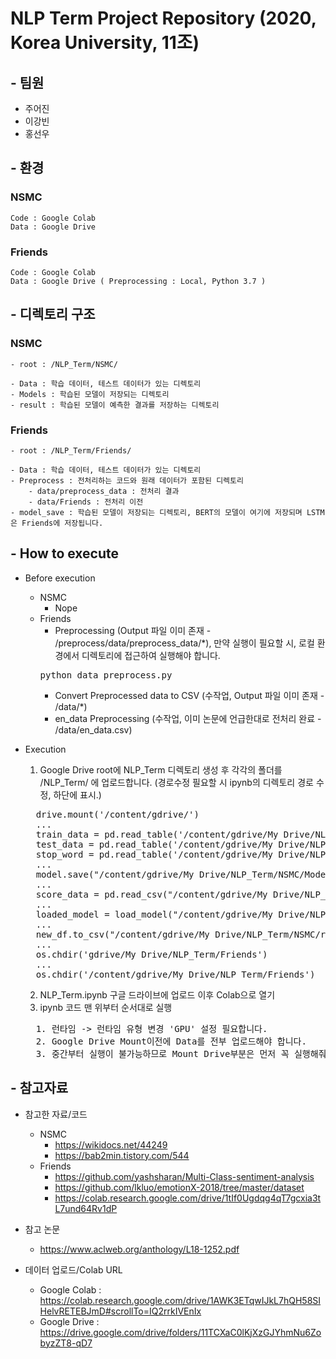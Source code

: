 NLP Term Project Repository (2020, Korea University, 11조)
======================

## - 팀원
- 주어진
- 이강빈
- 홍선우

## - 환경
### NSMC
	Code : Google Colab
	Data : Google Drive
### Friends
	Code : Google Colab
	Data : Google Drive ( Preprocessing : Local, Python 3.7 )
  
## - 디렉토리 구조
### NSMC
    - root : /NLP_Term/NSMC/

    - Data : 학습 데이터, 테스트 데이터가 있는 디렉토리
    - Models : 학습된 모델이 저장되는 디렉토리
    - result : 학습된 모델이 예측한 결과를 저장하는 디렉토리
### Friends
    - root : /NLP_Term/Friends/

    - Data : 학습 데이터, 테스트 데이터가 있는 디렉토리
    - Preprocess : 전처리하는 코드와 원래 데이터가 포함된 디렉토리
        - data/preprocess_data : 전처리 결과
        - data/Friends : 전처리 이전
    - model_save : 학습된 모델이 저장되는 디렉토리, BERT의 모델이 여기에 저장되며 LSTM은 Friends에 저장됩니다.

## - How to execute
- Before execution
  - NSMC
    - Nope
  - Friends
    - Preprocessing (Output 파일 이미 존재 - /preprocess/data/preprocess_data/*), 만약 실행이 필요할 시, 로컬 환경에서 디렉토리에 접근하여 실행해야 합니다.
    <pre>
    python data_preprocess.py
    </pre>
    - Convert Preprocessed data to CSV (수작업, Output 파일 이미 존재 - /data/*)
    - en_data Preprocessing (수작업, 이미 논문에 언급한대로 전처리 완료 - /data/en_data.csv)

- Execution
  1. Google Drive root에 NLP_Term 디렉토리 생성 후 각각의 폴더를 /NLP_Term/ 에 업로드합니다. (경로수정 필요할 시 ipynb의 디렉토리 경로 수정, 하단에 표시.)
  <pre>
    drive.mount('/content/gdrive/')
    ...
    train_data = pd.read_table('/content/gdrive/My Drive/NLP_Term/NSMC/Data/ratings_train.txt')
    test_data = pd.read_table('/content/gdrive/My Drive/NLP_Term/NSMC/Data/ratings_test.txt')
    stop_word = pd.read_table('/content/gdrive/My Drive/NLP_Term/NSMC/Data/stopword.txt')
    ...
    model.save("/content/gdrive/My Drive/NLP_Term/NSMC/Models/best_model" + str(model_num) + ".h5")
    ...
    score_data = pd.read_csv("/content/gdrive/My Drive/NLP_Term/NSMC/Data/ko_data.csv", encoding='cp949')
    ...
    loaded_model = load_model("/content/gdrive/My Drive/NLP_Term/NSMC/Models/best_model" + str(model_num) + ".h5")
    ...
    new_df.to_csv("/content/gdrive/My Drive/NLP_Term/NSMC/result/solution" + str(i) + ".csv", index=False)
    ...
    os.chdir('gdrive/My Drive/NLP_Term/Friends')
    ...  
    os.chdir('/content/gdrive/My Drive/NLP_Term/Friends')
  </pre>
  2. NLP_Term.ipynb 구글 드라이브에 업로드 이후 Colab으로 열기
  3. ipynb 코드 맨 위부터 순서대로 실행
  <pre>
    1. 런타임 -> 런타임 유형 변경 'GPU' 설정 필요합니다.
    2. Google Drive Mount이전에 Data를 전부 업로드해야 합니다.
    3. 중간부터 실행이 불가능하므로 Mount Drive부분은 먼저 꼭 실행해줘야 합니다.
  </pre>

## - 참고자료
- 참고한 자료/코드
  - NSMC
    - https://wikidocs.net/44249
    - https://bab2min.tistory.com/544 
  - Friends
    - https://github.com/yashsharan/Multi-Class-sentiment-analysis
    - https://github.com/lkluo/emotionX-2018/tree/master/dataset
    - https://colab.research.google.com/drive/1tIf0Ugdqg4qT7gcxia3tL7und64Rv1dP
  
- 참고 논문
  - https://www.aclweb.org/anthology/L18-1252.pdf

- 데이터 업로드/Colab URL
  - Google Colab : https://colab.research.google.com/drive/1AWK3ETqwIJkL7hQH58SIHelvRETEBJmD#scrollTo=IQ2rrkIVEnIx
  - Google Drive : https://drive.google.com/drive/folders/11TCXaC0lKjXzGJYhmNu6ZobyzZT8-qD7
